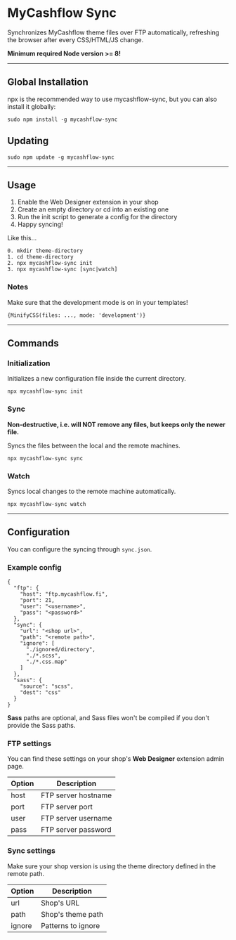 # MyCashflow Sync

Synchronizes MyCashflow theme files over FTP automatically, refreshing the browser after every CSS/HTML/JS change.

**Minimum required Node version >= 8!**

---

## Global Installation

npx is the recommended way to use mycashflow-sync, but you can also install it globally:

```
sudo npm install -g mycashflow-sync
```

## Updating

```
sudo npm update -g mycashflow-sync
```

---

## Usage

1. Enable the Web Designer extension in your shop
2. Create an empty directory or cd into an existing one
3. Run the init script to generate a config for the directory
4. Happy syncing!

Like this...

```
0. mkdir theme-directory
1. cd theme-directory
2. npx mycashflow-sync init
3. npx mycashflow-sync [sync|watch]
```

### Notes

Make sure that the development mode is on in your templates!

```
{MinifyCSS(files: ..., mode: 'development')}
```

---

## Commands

### Initialization

Initializes a new configuration file inside the current directory.

```
npx mycashflow-sync init
```

### Sync

**Non-destructive, i.e. will NOT remove any files, but keeps only the newer file.**

Syncs the files between the local and the remote machines.

```
npx mycashflow-sync sync
```

### Watch

Syncs local changes to the remote machine automatically.

```
npx mycashflow-sync watch
```

---

## Configuration

You can configure the syncing through `sync.json`.

### Example config

```
{
  "ftp": {
    "host": "ftp.mycashflow.fi",
    "port": 21,
    "user": "<username>",
    "pass": "<password>"
  },
  "sync": {
    "url": "<shop url>",
    "path": "<remote path>",
    "ignore": [
      "./ignored/directory",
      "./*.scss",
      "./*.css.map"
    ]
  },
  "sass": {
    "source": "scss",
    "dest": "css"
  }
}
```

**Sass** paths are optional, and Sass files won't be compiled if you don't provide the Sass paths.

### FTP settings

You can find these settings on your shop's **Web Designer** extension admin page.

| Option  | Description         |
|---------|---------------------|
| host    | FTP server hostname |
| port    | FTP server port     |
| user    | FTP server username |
| pass    | FTP server password |

### Sync settings

Make sure your shop version is using the theme directory defined in the remote path.

| Option  | Description        |
|---------|--------------------|
| url     | Shop's URL         |
| path    | Shop's theme path  |
| ignore  | Patterns to ignore |
